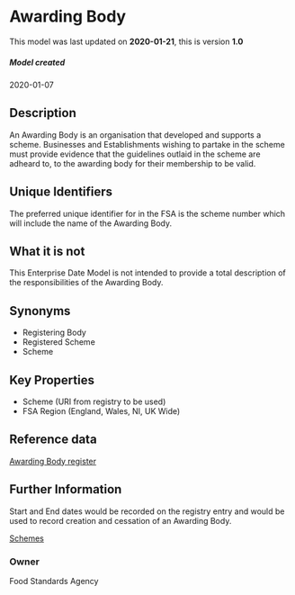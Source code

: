 # Awarding Body

This model was last updated on **2020-01-21**, this is version **1.0**

##### Model created
2020-01-07

## Description
An Awarding Body is an organisation that developed and supports a scheme.  Businesses and Establishments wishing to partake in the scheme must provide evidence that the guidelines outlaid in the scheme are adheard to, to the awarding body for their membership to be valid.

## Unique Identifiers
The preferred unique identifier for in the FSA is the scheme number which will include the name of the Awarding Body.

## What it is not
This Enterprise Date Model is not intended to provide a total description of the responsibilities of the Awarding Body.

## Synonyms
*   Registering Body
*   Registered Scheme
*   Scheme

## Key Properties
*   Scheme (URI from registry to be used)
*   FSA Region (England, Wales, NI, UK Wide)

## Reference data
[Awarding Body register](https://data.food.gov.uk/codes/)

## Further Information
Start and End dates would be recorded on the registry entry and would be used to record creation and cessation of an Awarding Body.  

[Schemes](schemes.md)

### Owner
Food Standards Agency
